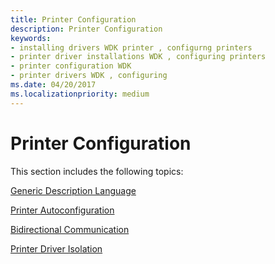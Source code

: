 ```yaml
---
title: Printer Configuration
description: Printer Configuration
keywords:
- installing drivers WDK printer , configurng printers
- printer driver installations WDK , configuring printers
- printer configuration WDK
- printer drivers WDK , configuring
ms.date: 04/20/2017
ms.localizationpriority: medium
---
```


# Printer Configuration


This section includes the following topics:

[Generic Description Language](generic-description-language.md)

[Printer Autoconfiguration](printer-autoconfiguration.md)

[Bidirectional Communication](bidirectional-communication.md)

[Printer Driver Isolation](printer-driver-isolation.md)

 

 




